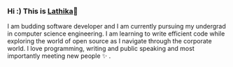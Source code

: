 ### Hi :) This is [Lathika](https://www.linkedin.com/in/lathika-devraj/)👋


I am budding software developer and I am currently pursuing my undergrad in computer science engineering. I am learning to write efficient code while exploring the world of open source as I navigate through the corporate world. I love programming, writing and public speaking and most importantly meeting new people :sparkles: .
